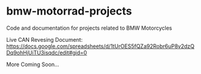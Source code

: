 # bmw-motorrad-projects
Code and documentation for projects related to BMW Motorcycles

Live CAN Revesing Document: https://docs.google.com/spreadsheets/d/1tUrOES5fQZa92Robr6uP8v2dzQDq9ohHjUiTU3isqdc/edit#gid=0


More Coming Soon...
